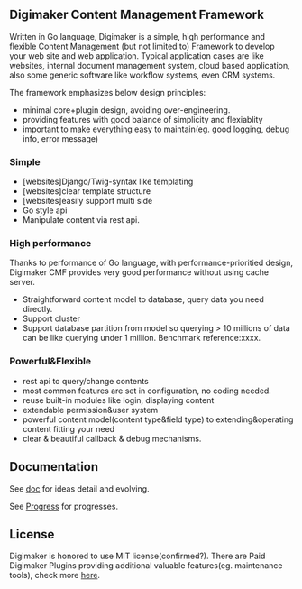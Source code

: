 Digimaker Content Management Framework
----------------
Written in Go language, Digimaker is a simple, high performance and flexible Content Management (but not limited to) Framework to develop your web site and web application. Typical application cases are like websites, internal document management system, cloud based application, also some generic software like workflow systems, even CRM systems.

The framework emphasizes below design principles:
- minimal core+plugin design, avoiding over-engineering.
- providing features with good balance of simplicity and flexiablity
- important to make everything easy to maintain(eg. good logging, debug info, error message)

### Simple
- [websites]Django/Twig-syntax like templating
- [websites]clear template structure
- [websites]easily support multi side
- Go style api
- Manipulate content via rest api.


### High performance
Thanks to performance of Go language, with performance-prioritied design, Digimaker CMF provides very good performance without using cache server.
- Straightforward content model to database, query data you need directly.
- Support cluster
- Support database partition from model so querying > 10 millions of data can be like querying under 1 million.
Benchmark reference:xxxx.

### Powerful&Flexible
- rest api to query/change contents
- most common features are set in configuration, no coding needed.
- reuse built-in modules like login, displaying content
- extendable permission&user system
- powerful content model(content type&field type) to extending&operating content fitting your need
- clear & beautiful callback & debug mechanisms.


Documentation
--------
See [doc](dm/doc) for ideas detail and evolving.

See [Progress](dm/doc/9.Progress.md) for progresses.

License
--------
Digimaker is honored to use MIT license(confirmed?). There are Paid Digimaker Plugins providing additional valuable features(eg. maintenance tools), check more [here](http://www.digimaker.com).
